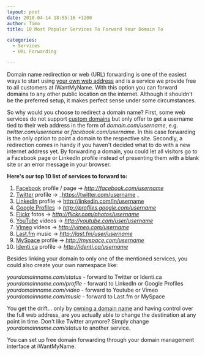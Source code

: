 ```yaml
---
layout: post
date: 2010-04-14 18:55:16 +1200
author: Timo
title: 10 Most Popular Services To Forward Your Domain To

categories:
  - Services
  - URL Forwarding

---
```


Domain name redirection or web (URL) forwarding is one of the easiest ways to start using [your own web address](https://iwantmyname.com) and is a service we provide free to all customers at iWantMyName. With this option you can forward domains to any other public location on the internet. Although it shouldn't be the preferred setup, it makes perfect sense under some circumstances.

So why would you choose to redirect a domain name? First, some web services do not support [custom domains](https://iwantmyname.com/services) but only offer to get a username tied to their web address in the form of _domain.com/username_, e.g. _twitter.com/username_ or _facebook.com/username_. In this case forwarding is the only option to point a domain to the respective site. Secondly, a redirection comes in handy if you haven't decided what to do with a new internet address yet. By forwarding a domain, you could let all visitors go to a Facebook page or LinkedIn profile instead of presenting them with a blank site or an error message in your browser.

**Here's our top 10 list of services to forward to:**

1.  [Facebook](http://facebook.com) profile / page -&gt; _http://facebook.com/username_
2.  [Twitter](https://twitter.com) profile -&gt; _https://twitter.com/username _
3.  [LinkedIn](http://linkedin.com) profile -&gt; http://linkedin.com/in/username
4.  [Google Profiles](http://profiles.google.com) -&gt; _http://profiles.google.com/username_
5.  [Flickr](http://flickr.com) fotos -&gt; _http://flickr.com/photos/username_
6.  [YouTube](http://youtube.com) videos -&gt; _http://youtube.com/user/username_
7.  [Vimeo](http://vimeo.com) videos -&gt; _http://vimeo.com/username_
8.  [Last.fm](http://last.fm) music -&gt; _http://last.fm/user/username_
9.  [MySpace](http://myspace.com) profile -&gt; _http://myspace.com/username_
10.  [Identi.ca](http://identi.ca) profile -&gt; _http://identi.ca/username_

Besides linking your domain to only one of the mentioned services, you could also create your own namespace like:

_yourdomainname.com/status_ - forward to Twitter or Identi.ca
_yourdomainname.com/profile_ - forward to LinkedIn or Google Profiles
_yourdomainname.com/video_ - forward to Youtube or Vimeo
_yourdomainname.com/music_ - forward to Last.fm or MySpace

You get the drift... only by [owning a domain name](https://iwantmyname.com) and having control over the full web address, are you actually able to change the destination at any point in time. Don't like Twitter anymore? Simply change _yourdomainname.com/status_ to another service.

You can set up free domain forwarding through your domain management interface at iWantMyName.
